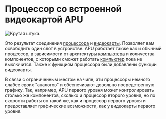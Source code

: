 # Процессор со встроенной видеокартой APU

![Крутая штука.](oredict:oc:apu1)

Это результат соединения [процессора](cpu1.md) и [видеокарты](graphicsCard1.md). Позволяет вам освободить один слот в устройстве. APU работает также как и обычный процессор, в зависимости от архитектуры [компьютера](../general/computer.md) и количества компонентов, с которыми сможет работать [компьютер](../general/computer.md) пока не выключится. Также к функциям процессора были добавлены функции видеокарты.

В связи с ограниченным местом на чипе, эти процессоры немного слабее своих "аналогов" и обеспечивают довольно посредственную графику. Так, например, APU первого уровня может контролировать столько же компонентов, сколько и процессор второго уровня, но по скорости работы он такой же, как и процессор первого уровня и предоставляет графические возможности, как у видеокарты первого уровня.
